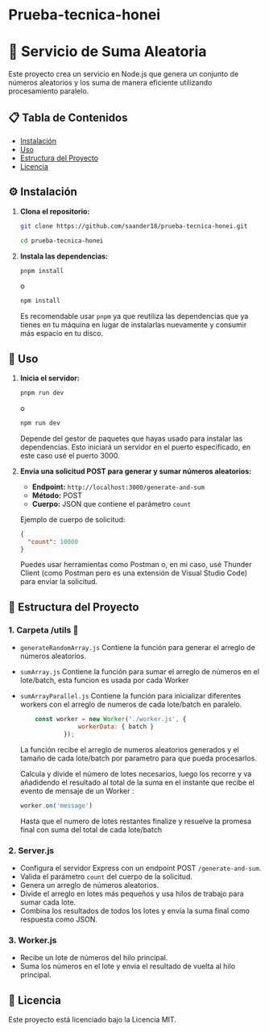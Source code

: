 # Prueba-tecnica-honei
# 🎲 Servicio de Suma Aleatoria

Este proyecto crea un servicio en Node.js que genera un conjunto de números aleatorios y los suma de manera eficiente utilizando procesamiento paralelo.

## 📋 Tabla de Contenidos

- [Instalación](#instalación)
- [Uso](#uso)
- [Estructura del Proyecto](#estructura-del-proyecto)
- [Licencia](#licencia)

## ⚙️ Instalación

1. **Clona el repositorio:**
    ```sh
    git clone https://github.com/saander18/prueba-tecnica-honei.git

    cd prueba-tecnica-honei
    ```

2. **Instala las dependencias:**
    ```sh
    pnpm install 
    ```
    o
    ```sh
    npm install 
    ```
    Es recomendable usar `pnpm` ya que reutiliza las dependencias que ya tienes en tu máquina en lugar de instalarlas nuevamente y consumir más espacio en tu disco.

## 🚀 Uso

1. **Inicia el servidor:**
    ```sh
    pnpm run dev
    ```
    o
    ```sh
    npm run dev
    ```
    Depende del gestor de paquetes que hayas usado para instalar las dependencias. Esto iniciará un servidor en el puerto especificado, en este caso usé el puerto 3000.

2. **Envía una solicitud POST para generar y sumar números aleatorios:**
    - **Endpoint:** `http://localhost:3000/generate-and-sum`
    - **Método:** POST
    - **Cuerpo:** JSON que contiene el parámetro `count`

    Ejemplo de cuerpo de solicitud:
    ```json
    {
      "count": 10000
    }
    ```

    Puedes usar herramientas como Postman o, en mi caso, usé Thunder Client (como Postman pero es una extensión de Visual Studio Code) para enviar la solicitud.

## 📂 Estructura del Proyecto

### 1. Carpeta /utils 📂
- `generateRandomArray.js` Contiene la función para generar el arreglo de números aleatorios.
- `sumArray.js` Contiene la función para sumar el arreglo de números en el lote/batch, esta funcion es usada por cada Worker
- `sumArrayParallel.js` Contiene la función para inicializar diferentes workers con el arreglo de numeros de cada lote/batch en paralelo.

    ```js
        const worker = new Worker('./worker.js', {
                    workerData: { batch }
                });
    ```
    La función recibe el arreglo de numeros aleatorios generados y el tamaño de cada lote/batch por parametro para que pueda procesarlos.

    Calcula y divide el número de lotes necesarios, luego los recorre y va añadidendo el resultado al total de la suma en el instante que recibe el evento de mensaje de un Worker : 
    ```js
    worker.on('message')
    ```
    Hasta que el numero de lotes restantes finalize y resuelve la promesa final con suma del total de cada lote/batch



### 2. Server.js
- Configura el servidor Express con un endpoint POST `/generate-and-sum`.
- Valida el parámetro `count` del cuerpo de la solicitud.
- Genera un arreglo de números aleatorios.
- Divide el arreglo en lotes más pequeños y usa hilos de trabajo para sumar cada lote.
- Combina los resultados de todos los lotes y envía la suma final como respuesta como JSON.

### 3. Worker.js
- Recibe un lote de números del hilo principal.
- Suma los números en el lote y envía el resultado de vuelta al hilo principal.




## 📜 Licencia

Este proyecto está licenciado bajo la Licencia MIT.
